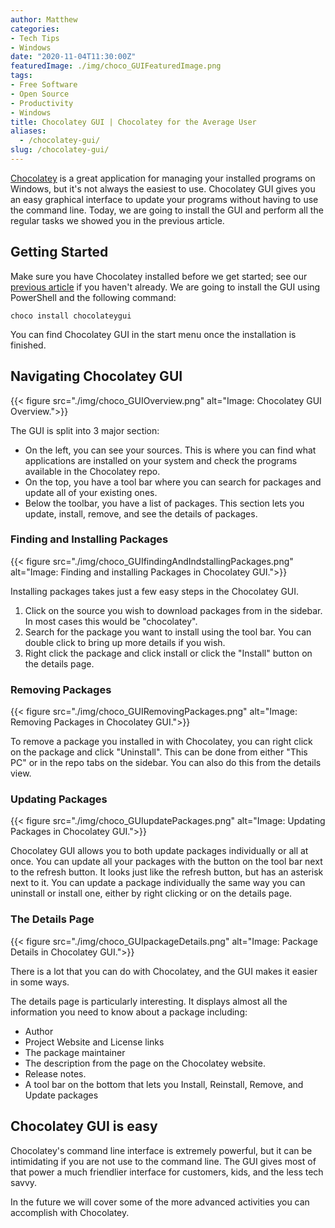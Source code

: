 ```yaml
---
author: Matthew
categories:
- Tech Tips
- Windows
date: "2020-11-04T11:30:00Z"
featuredImage: ./img/choco_GUIFeaturedImage.png
tags:
- Free Software
- Open Source
- Productivity
- Windows
title: Chocolatey GUI | Chocolatey for the Average User
aliases:
  - /chocolatey-gui/
slug: /chocolatey-gui/
---
```


[Chocolatey](https://chocolatey.org) is a great application for managing your installed programs on Windows, but it's not always the easiest to use. Chocolatey GUI gives you an easy graphical interface to update your programs without having to use the command line. Today, we are going to install the GUI and perform all the regular tasks we showed you in the previous article.

## Getting Started

Make sure you have Chocolatey installed before we get started; see our [previous article](https://www.blog.mattlamont.com/chocolatey-package-manager-for-windows/) if you haven't already. We are going to install the GUI using PowerShell and the following command:


```choco install chocolateygui```

You can find Chocolatey GUI in the start menu once the installation is finished.

## Navigating Chocolatey GUI

{{< figure src="./img/choco_GUIOverview.png" alt="Image: Chocolatey GUI Overview.">}}

The GUI is split into 3 major section:

*   On the left, you can see your sources. This is where you can find what applications are installed on your system and check the programs available in the Chocolatey repo.
*   On the top, you have a tool bar where you can search for packages and update all of your existing ones.
*   Below the toolbar, you have a list of packages. This section lets you update, install, remove, and see the details of packages.

### Finding and Installing Packages

{{< figure src="./img/choco_GUIfindingAndIndstallingPackages.png" alt="Image: Finding and installing Packages in Chocolatey GUI.">}}

Installing packages takes just a few easy steps in the Chocolatey GUI. 

1.  Click on the source you wish to download packages from in the sidebar. In most cases this would be "chocolatey".
2.  Search for the package you want to install using the tool bar. You can double click to bring up more details if you wish.
3.  Right click the package and click install or click the "Install" button on the details page.

### Removing Packages

{{< figure src="./img/choco_GUIRemovingPackages.png" alt="Image: Removing Packages in Chocolatey GUI.">}}

To remove a package you installed in with Chocolatey, you can right click on the package and click "Uninstall". This can be done from either "This PC" or in the repo tabs on the sidebar. You can also do this from the details view.

### Updating Packages

{{< figure src="./img/choco_GUIupdatePackages.png" alt="Image: Updating Packages in Chocolatey GUI.">}}

Chocolatey GUI allows you to both update packages individually or all at once. You can update all your packages with the button on the tool bar next to the refresh button. It looks just like the refresh button, but has an asterisk next to it. You can update a package individually the same way you can uninstall or install one, either by right clicking or on the details page.



### The Details Page

{{< figure src="./img/choco_GUIpackageDetails.png" alt="Image: Package Details in Chocolatey GUI.">}}

There is a lot that you can do with Chocolatey, and the GUI makes it easier in some ways.

The details page is particularly interesting. It displays almost all the information you need to know about a package including:

*   Author
*   Project Website and License links
*   The package maintainer
*   The description from the page on the Chocolatey website.
*   Release notes.
*   A tool bar on the bottom that lets you Install, Reinstall, Remove, and Update packages

## Chocolatey GUI is easy

Chocolatey's command line interface is extremely powerful, but it can be intimidating if you are not use to the command line. The GUI gives most of that power a much friendlier interface for customers, kids, and the less tech savvy.

In the future we will cover some of the more advanced activities you can accomplish with Chocolatey.

